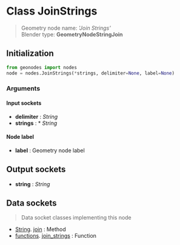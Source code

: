 
# Class JoinStrings

> Geometry node name: _'Join Strings'_<br>Blender type:  **GeometryNodeStringJoin**

## Initialization


```python
from geonodes import nodes
node = nodes.JoinStrings(*strings, delimiter=None, label=None)
```


### Arguments


#### Input sockets



- **delimiter** : _String_
- **strings** : * _String_



#### Node label



- **label** : Geometry node label



## Output sockets



- **string** : _String_



## Data sockets

> Data socket classes implementing this node


- [String](aaa). [join](bbb) : Method
- [functions](aaa). [join_strings](bbb) : Function


